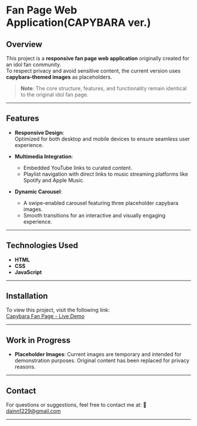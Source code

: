 # Fan Page Web Application(CAPYBARA ver.)

## Overview
This project is a **responsive fan page web application** originally created for an idol fan community.  
To respect privacy and avoid sensitive content, the current version uses **capybara-themed images** as placeholders.  
> **Note**: The core structure, features, and functionality remain identical to the original idol fan page.

---

## Features
- **Responsive Design**:  
  Optimized for both desktop and mobile devices to ensure seamless user experience.  

- **Multimedia Integration**:  
  - Embedded YouTube links to curated content.  
  - Playlist navigation with direct links to music streaming platforms like Spotify and Apple Music.  

- **Dynamic Carousel**:  
  - A swipe-enabled carousel featuring three placeholder capybara images.  
  - Smooth transitions for an interactive and visually engaging experience.

---

## Technologies Used
- **HTML**  
- **CSS**  
- **JavaScript**

---
## Installation
To view this project, visit the following link:  
[Capybara Fan Page - Live Demo](https://qkrekdls.github.io/CAPYBARA/)

---

## Work in Progress

- **Placeholder Images**:
Current images are temporary and intended for demonstration purposes. Original content has been replaced for privacy reasons.


---

## Contact

For questions or suggestions, feel free to contact me at:
📧 dainn1229@gmail.com

---
